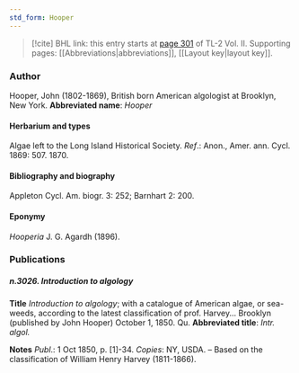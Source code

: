 ```yaml
---
std_form: Hooper
---
```


> [!cite] BHL link: this entry starts at [page 301](https://www.biodiversitylibrary.org/page/33068543) of TL-2 Vol. II.
> Supporting pages: [[Abbreviations|abbreviations]], [[Layout key|layout key]].

### Author

Hooper, John (1802-1869), British born American algologist at Brooklyn, New York. 
**Abbreviated name**: *Hooper*

#### Herbarium and types

Algae left to the Long Island Historical Society.
*Ref*.: Anon., Amer. ann. Cycl. 1869: 507. 1870.

#### Bibliography and biography

Appleton Cycl. Am. biogr. 3: 252; Barnhart 2: 200.

#### Eponymy

*Hooperia* J. G. Agardh (1896).

### Publications

##### n.3026. Introduction to algology

**Title**
*Introduction to algology*; with a catalogue of American algae, or sea-weeds, according to the latest classification of prof. Harvey... Brooklyn (published by John Hooper) October 1, 1850. Qu.
**Abbreviated title**: *Intr. algol.*

**Notes**
*Publ*.: 1 Oct 1850, p. \[1\]-34. *Copies*: NY, USDA. – Based on the classification of William Henry Harvey (1811-1866).

